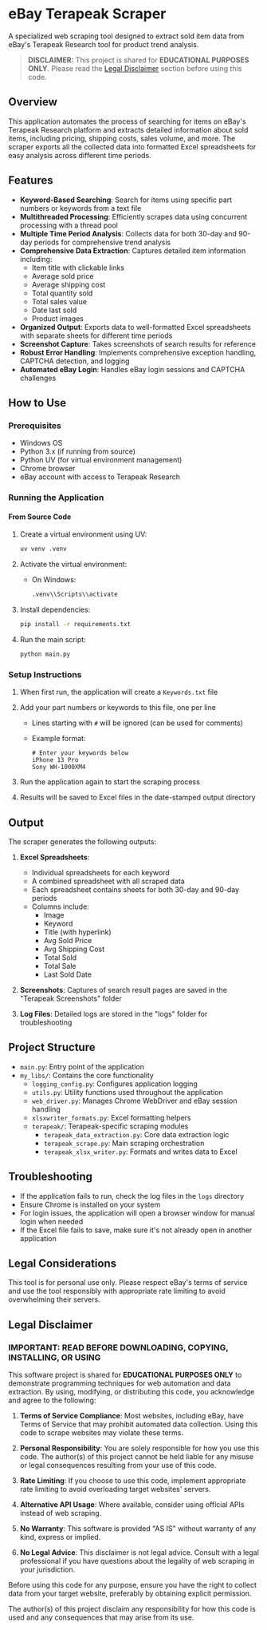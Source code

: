 # eBay Terapeak Scraper

A specialized web scraping tool designed to extract sold item data from eBay's Terapeak Research tool for product trend analysis.

> **DISCLAIMER:** This project is shared for **EDUCATIONAL PURPOSES ONLY**. Please read the [Legal Disclaimer](#legal-disclaimer) section before using this code.

## Overview

This application automates the process of searching for items on eBay's Terapeak Research platform and extracts detailed information about sold items, including pricing, shipping costs, sales volume, and more. The scraper exports all the collected data into formatted Excel spreadsheets for easy analysis across different time periods.

## Features

- **Keyword-Based Searching**: Search for items using specific part numbers or keywords from a text file
- **Multithreaded Processing**: Efficiently scrapes data using concurrent processing with a thread pool
- **Multiple Time Period Analysis**: Collects data for both 30-day and 90-day periods for comprehensive trend analysis
- **Comprehensive Data Extraction**: Captures detailed item information including:
  - Item title with clickable links
  - Average sold price
  - Average shipping cost
  - Total quantity sold
  - Total sales value
  - Date last sold
  - Product images
- **Organized Output**: Exports data to well-formatted Excel spreadsheets with separate sheets for different time periods
- **Screenshot Capture**: Takes screenshots of search results for reference
- **Robust Error Handling**: Implements comprehensive exception handling, CAPTCHA detection, and logging
- **Automated eBay Login**: Handles eBay login sessions and CAPTCHA challenges

## How to Use

### Prerequisites

- Windows OS
- Python 3.x (if running from source)
- Python UV (for virtual environment management)
- Chrome browser
- eBay account with access to Terapeak Research

### Running the Application

#### From Source Code

1. Create a virtual environment using UV:

   ```bash
   uv venv .venv
   ```

2. Activate the virtual environment:
   - On Windows:

     ```bash
     .venv\\Scripts\\activate
     ```

3. Install dependencies:

   ```bash
   pip install -r requirements.txt
   ```

4. Run the main script:

   ```bash
   python main.py
   ```

### Setup Instructions

1. When first run, the application will create a `Keywords.txt` file
2. Add your part numbers or keywords to this file, one per line
   - Lines starting with `#` will be ignored (can be used for comments)
   - Example format:

     ```text
     # Enter your keywords below
     iPhone 13 Pro
     Sony WH-1000XM4
     ```

3. Run the application again to start the scraping process
4. Results will be saved to Excel files in the date-stamped output directory

## Output

The scraper generates the following outputs:

1. **Excel Spreadsheets**:
   - Individual spreadsheets for each keyword
   - A combined spreadsheet with all scraped data
   - Each spreadsheet contains sheets for both 30-day and 90-day periods
   - Columns include:
     - Image
     - Keyword
     - Title (with hyperlink)
     - Avg Sold Price
     - Avg Shipping Cost
     - Total Sold
     - Total Sale
     - Last Sold Date

2. **Screenshots**: Captures of search result pages are saved in the "Terapeak Screenshots" folder

3. **Log Files**: Detailed logs are stored in the "logs" folder for troubleshooting

## Project Structure

- `main.py`: Entry point of the application
- `my_libs/`: Contains the core functionality
  - `logging_config.py`: Configures application logging
  - `utils.py`: Utility functions used throughout the application
  - `web_driver.py`: Manages Chrome WebDriver and eBay session handling
  - `xlsxwriter_formats.py`: Excel formatting helpers
  - `terapeak/`: Terapeak-specific scraping modules
    - `terapeak_data_extraction.py`: Core data extraction logic
    - `terapeak_scrape.py`: Main scraping orchestration
    - `terapeak_xlsx_writer.py`: Formats and writes data to Excel

## Troubleshooting

- If the application fails to run, check the log files in the `logs` directory
- Ensure Chrome is installed on your system
- For login issues, the application will open a browser window for manual login when needed
- If the Excel file fails to save, make sure it's not already open in another application

## Legal Considerations

This tool is for personal use only. Please respect eBay's terms of service and use the tool responsibly with appropriate rate limiting to avoid overwhelming their servers.

## Legal Disclaimer

### IMPORTANT: READ BEFORE DOWNLOADING, COPYING, INSTALLING, OR USING

This software project is shared for **EDUCATIONAL PURPOSES ONLY** to demonstrate programming techniques for web automation and data extraction. By using, modifying, or distributing this code, you acknowledge and agree to the following:

1. **Terms of Service Compliance**: Most websites, including eBay, have Terms of Service that may prohibit automated data collection. Using this code to scrape websites may violate these terms.

2. **Personal Responsibility**: You are solely responsible for how you use this code. The author(s) of this project cannot be held liable for any misuse or legal consequences resulting from your use of this code.

3. **Rate Limiting**: If you choose to use this code, implement appropriate rate limiting to avoid overloading target websites' servers.

4. **Alternative API Usage**: Where available, consider using official APIs instead of web scraping.

5. **No Warranty**: This software is provided "AS IS" without warranty of any kind, express or implied.

6. **No Legal Advice**: This disclaimer is not legal advice. Consult with a legal professional if you have questions about the legality of web scraping in your jurisdiction.

Before using this code for any purpose, ensure you have the right to collect data from your target website, preferably by obtaining explicit permission.

The author(s) of this project disclaim any responsibility for how this code is used and any consequences that may arise from its use.
